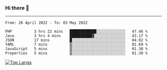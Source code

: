 ### Hi there 👋
---
<!--START_SECTION:waka-->

```text
From: 26 April 2022 - To: 03 May 2022

PHP          3 hrs 22 mins   ████████████░░░░░░░░░░░░░   47.46 %
Java         3 hrs 4 mins    ██████████▓░░░░░░░░░░░░░░   43.17 %
JSON         17 mins         █░░░░░░░░░░░░░░░░░░░░░░░░   04.02 %
YAML         7 mins          ▒░░░░░░░░░░░░░░░░░░░░░░░░   01.69 %
JavaScript   5 mins          ▒░░░░░░░░░░░░░░░░░░░░░░░░   01.38 %
Properties   5 mins          ▒░░░░░░░░░░░░░░░░░░░░░░░░   01.30 %
```

<!--END_SECTION:waka-->

[![Top Langs](https://github-readme-stats.vercel.app/api/top-langs/?username=HyunAh-iia&layout=compact)](https://github.com/anuraghazra/github-readme-stats)
<!--
**HyunAh-iia/HyunAh-iia** is a ✨ _special_ ✨ repository because its `README.md` (this file) appears on your GitHub profile.

Here are some ideas to get you started:

- 🔭 I’m currently working on ...
- 🌱 I’m currently learning ...
- 👯 I’m looking to collaborate on ...
- 🤔 I’m looking for help with ...
- 💬 Ask me about ...
- 📫 How to reach me: ...
- 😄 Pronouns: ...
- ⚡ Fun fact: ...
-->
